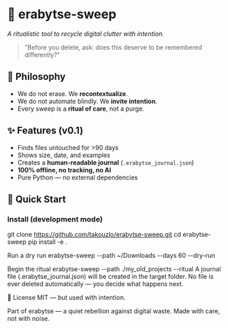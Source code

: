 # 🧹 erabytse-sweep  
*A ritualistic tool to recycle digital clutter with intention.*

> "Before you delete, ask: does this deserve to be remembered differently?"

## 🌿 Philosophy
- We do not erase. We **recontextualize**.  
- We do not automate blindly. We **invite intention**.  
- Every sweep is a **ritual of care**, not a purge.

## ✨ Features (v0.1)
- Finds files untouched for >90 days  
- Shows size, date, and examples  
- Creates a **human-readable journal** (`.erabytse_journal.json`)  
- **100% offline, no tracking, no AI**  
- Pure Python — no external dependencies

## 🚀 Quick Start

### Install (development mode)

git clone https://github.com/takouzlo/erabytse-sweep.git
cd erabytse-sweep
pip install -e .

Run a dry run
erabytse-sweep --path ~/Downloads --days 60 --dry-run

Begin the ritual
erabytse-sweep --path ./my_old_projects --ritual
A journal file (.erabytse_journal.json) will be created in the target folder.
No file is ever deleted automatically — you decide what happens next. 

📜 License
MIT — but used with intention.

Part of erabytse — a quiet rebellion against digital waste.
Made with care, not with noise.